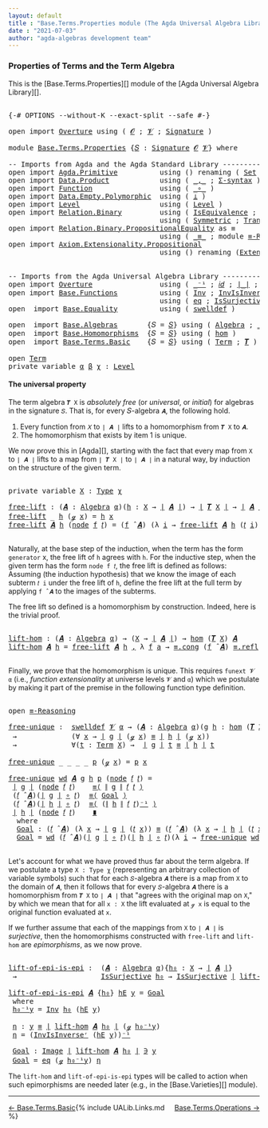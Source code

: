 ```yaml
---
layout: default
title : "Base.Terms.Properties module (The Agda Universal Algebra Library)"
date : "2021-07-03"
author: "agda-algebras development team"
---
```


### <a id="properties-of-terms-and-the-term-algebra">Properties of Terms and the Term Algebra</a>

This is the [Base.Terms.Properties][] module of the [Agda Universal Algebra Library][].


<pre class="Agda">

<a id="366" class="Symbol">{-#</a> <a id="370" class="Keyword">OPTIONS</a> <a id="378" class="Pragma">--without-K</a> <a id="390" class="Pragma">--exact-split</a> <a id="404" class="Pragma">--safe</a> <a id="411" class="Symbol">#-}</a>

<a id="416" class="Keyword">open</a> <a id="421" class="Keyword">import</a> <a id="428" href="Overture.html" class="Module">Overture</a> <a id="437" class="Keyword">using</a> <a id="443" class="Symbol">(</a> <a id="445" href="Overture.Signatures.html#648" class="Generalizable">𝓞</a> <a id="447" class="Symbol">;</a> <a id="449" href="Overture.Signatures.html#650" class="Generalizable">𝓥</a> <a id="451" class="Symbol">;</a> <a id="453" href="Overture.Signatures.html#3264" class="Function">Signature</a> <a id="463" class="Symbol">)</a>

<a id="466" class="Keyword">module</a> <a id="473" href="Base.Terms.Properties.html" class="Module">Base.Terms.Properties</a> <a id="495" class="Symbol">{</a><a id="496" href="Base.Terms.Properties.html#496" class="Bound">𝑆</a> <a id="498" class="Symbol">:</a> <a id="500" href="Overture.Signatures.html#3264" class="Function">Signature</a> <a id="510" href="Overture.Signatures.html#648" class="Generalizable">𝓞</a> <a id="512" href="Overture.Signatures.html#650" class="Generalizable">𝓥</a><a id="513" class="Symbol">}</a> <a id="515" class="Keyword">where</a>

<a id="522" class="Comment">-- Imports from Agda and the Agda Standard Library --------------------------------------</a>
<a id="612" class="Keyword">open</a> <a id="617" class="Keyword">import</a> <a id="624" href="Agda.Primitive.html" class="Module">Agda.Primitive</a>          <a id="648" class="Keyword">using</a> <a id="654" class="Symbol">()</a> <a id="657" class="Keyword">renaming</a> <a id="666" class="Symbol">(</a> <a id="668" href="Agda.Primitive.html#326" class="Primitive">Set</a> <a id="672" class="Symbol">to</a> <a id="675" class="Primitive">Type</a> <a id="680" class="Symbol">)</a>
<a id="682" class="Keyword">open</a> <a id="687" class="Keyword">import</a> <a id="694" href="Data.Product.html" class="Module">Data.Product</a>            <a id="718" class="Keyword">using</a> <a id="724" class="Symbol">(</a> <a id="726" href="Agda.Builtin.Sigma.html#236" class="InductiveConstructor Operator">_,_</a> <a id="730" class="Symbol">;</a> <a id="732" href="Data.Product.html#916" class="Function">Σ-syntax</a> <a id="741" class="Symbol">)</a>
<a id="743" class="Keyword">open</a> <a id="748" class="Keyword">import</a> <a id="755" href="Function.html" class="Module">Function</a>                <a id="779" class="Keyword">using</a> <a id="785" class="Symbol">(</a> <a id="787" href="Function.Base.html#1031" class="Function Operator">_∘_</a> <a id="791" class="Symbol">)</a>
<a id="793" class="Keyword">open</a> <a id="798" class="Keyword">import</a> <a id="805" href="Data.Empty.Polymorphic.html" class="Module">Data.Empty.Polymorphic</a>  <a id="829" class="Keyword">using</a> <a id="835" class="Symbol">(</a> <a id="837" href="Data.Empty.Polymorphic.html#331" class="Function">⊥</a> <a id="839" class="Symbol">)</a>
<a id="841" class="Keyword">open</a> <a id="846" class="Keyword">import</a> <a id="853" href="Level.html" class="Module">Level</a>                   <a id="877" class="Keyword">using</a> <a id="883" class="Symbol">(</a> <a id="885" href="Agda.Primitive.html#597" class="Postulate">Level</a> <a id="891" class="Symbol">)</a>
<a id="893" class="Keyword">open</a> <a id="898" class="Keyword">import</a> <a id="905" href="Relation.Binary.html" class="Module">Relation.Binary</a>         <a id="929" class="Keyword">using</a> <a id="935" class="Symbol">(</a> <a id="937" href="Relation.Binary.Structures.html#1522" class="Record">IsEquivalence</a> <a id="951" class="Symbol">;</a> <a id="953" href="Relation.Binary.Bundles.html#1009" class="Record">Setoid</a> <a id="960" class="Symbol">;</a> <a id="962" href="Relation.Binary.Definitions.html#1339" class="Function">Reflexive</a> <a id="972" class="Symbol">)</a>
                                    <a id="1010" class="Keyword">using</a> <a id="1016" class="Symbol">(</a> <a id="1018" href="Relation.Binary.Definitions.html#1498" class="Function">Symmetric</a> <a id="1028" class="Symbol">;</a> <a id="1030" href="Relation.Binary.Definitions.html#1978" class="Function">Transitive</a> <a id="1041" class="Symbol">)</a>
<a id="1043" class="Keyword">open</a> <a id="1048" class="Keyword">import</a> <a id="1055" href="Relation.Binary.PropositionalEquality.html" class="Module">Relation.Binary.PropositionalEquality</a> <a id="1093" class="Symbol">as</a> <a id="1096" class="Module">≡</a>
                                    <a id="1134" class="Keyword">using</a> <a id="1140" class="Symbol">(</a> <a id="1142" href="Agda.Builtin.Equality.html#151" class="Datatype Operator">_≡_</a> <a id="1146" class="Symbol">;</a> <a id="1148" class="Keyword">module</a> <a id="1155" href="Relation.Binary.PropositionalEquality.Core.html#2708" class="Module">≡-Reasoning</a> <a id="1167" class="Symbol">)</a>
<a id="1169" class="Keyword">open</a> <a id="1174" class="Keyword">import</a> <a id="1181" href="Axiom.Extensionality.Propositional.html" class="Module">Axiom.Extensionality.Propositional</a>
                                    <a id="1252" class="Keyword">using</a> <a id="1258" class="Symbol">()</a> <a id="1261" class="Keyword">renaming</a> <a id="1270" class="Symbol">(</a><a id="1271" href="Axiom.Extensionality.Propositional.html#741" class="Function">Extensionality</a> <a id="1286" class="Symbol">to</a> <a id="1289" class="Function">funext</a><a id="1295" class="Symbol">)</a>


<a id="1299" class="Comment">-- Imports from the Agda Universal Algebra Library ----------------------------------------</a>
<a id="1391" class="Keyword">open</a> <a id="1396" class="Keyword">import</a> <a id="1403" href="Overture.html" class="Module">Overture</a>                <a id="1427" class="Keyword">using</a> <a id="1433" class="Symbol">(</a> <a id="1435" href="Overture.Basic.html#4920" class="Function Operator">_⁻¹</a> <a id="1439" class="Symbol">;</a> <a id="1441" href="Overture.Basic.html#5319" class="Function">𝑖𝑑</a> <a id="1444" class="Symbol">;</a> <a id="1446" href="Overture.Basic.html#4326" class="Function Operator">∣_∣</a> <a id="1450" class="Symbol">;</a> <a id="1452" href="Overture.Basic.html#4364" class="Function Operator">∥_∥</a> <a id="1456" class="Symbol">)</a>
<a id="1458" class="Keyword">open</a> <a id="1463" class="Keyword">import</a> <a id="1470" href="Base.Functions.html" class="Module">Base.Functions</a>          <a id="1494" class="Keyword">using</a> <a id="1500" class="Symbol">(</a> <a id="1502" href="Base.Functions.Inverses.html#2249" class="Function">Inv</a> <a id="1506" class="Symbol">;</a> <a id="1508" href="Base.Functions.Inverses.html#2496" class="Function">InvIsInverseʳ</a> <a id="1522" class="Symbol">;</a> <a id="1524" href="Base.Functions.Inverses.html#1136" class="Datatype Operator">Image_∋_</a><a id="1532" class="Symbol">)</a>
                                    <a id="1570" class="Keyword">using</a> <a id="1576" class="Symbol">(</a> <a id="1578" href="Base.Functions.Inverses.html#1184" class="InductiveConstructor">eq</a> <a id="1581" class="Symbol">;</a> <a id="1583" href="Base.Functions.Surjective.html#1715" class="Function">IsSurjective</a> <a id="1596" class="Symbol">)</a>
<a id="1598" class="Keyword">open</a>  <a id="1604" class="Keyword">import</a> <a id="1611" href="Base.Equality.html" class="Module">Base.Equality</a>          <a id="1634" class="Keyword">using</a> <a id="1640" class="Symbol">(</a> <a id="1642" href="Base.Equality.Welldefined.html#2509" class="Function">swelldef</a> <a id="1651" class="Symbol">)</a>

<a id="1654" class="Keyword">open</a>  <a id="1660" class="Keyword">import</a> <a id="1667" href="Base.Algebras.html" class="Module">Base.Algebras</a>       <a id="1687" class="Symbol">{</a><a id="1688" class="Argument">𝑆</a> <a id="1690" class="Symbol">=</a> <a id="1692" href="Base.Terms.Properties.html#496" class="Bound">𝑆</a><a id="1693" class="Symbol">}</a> <a id="1695" class="Keyword">using</a> <a id="1701" class="Symbol">(</a> <a id="1703" href="Base.Algebras.Basic.html#2774" class="Function">Algebra</a> <a id="1711" class="Symbol">;</a> <a id="1713" href="Base.Algebras.Basic.html#5783" class="Function Operator">_̂_</a>  <a id="1718" class="Symbol">;</a> <a id="1720" href="Base.Algebras.Products.html#3097" class="Function">ov</a> <a id="1723" class="Symbol">)</a>
<a id="1725" class="Keyword">open</a>  <a id="1731" class="Keyword">import</a> <a id="1738" href="Base.Homomorphisms.html" class="Module">Base.Homomorphisms</a>  <a id="1758" class="Symbol">{</a><a id="1759" class="Argument">𝑆</a> <a id="1761" class="Symbol">=</a> <a id="1763" href="Base.Terms.Properties.html#496" class="Bound">𝑆</a><a id="1764" class="Symbol">}</a> <a id="1766" class="Keyword">using</a> <a id="1772" class="Symbol">(</a> <a id="1774" href="Base.Homomorphisms.Basic.html#2734" class="Function">hom</a> <a id="1778" class="Symbol">)</a>
<a id="1780" class="Keyword">open</a>  <a id="1786" class="Keyword">import</a> <a id="1793" href="Base.Terms.Basic.html" class="Module">Base.Terms.Basic</a>    <a id="1813" class="Symbol">{</a><a id="1814" class="Argument">𝑆</a> <a id="1816" class="Symbol">=</a> <a id="1818" href="Base.Terms.Properties.html#496" class="Bound">𝑆</a><a id="1819" class="Symbol">}</a> <a id="1821" class="Keyword">using</a> <a id="1827" class="Symbol">(</a> <a id="1829" href="Base.Terms.Basic.html#2087" class="Datatype">Term</a> <a id="1834" class="Symbol">;</a> <a id="1836" href="Base.Terms.Basic.html#3369" class="Function">𝑻</a> <a id="1838" class="Symbol">)</a>

<a id="1841" class="Keyword">open</a> <a id="1846" href="Base.Terms.Basic.html#2087" class="Module">Term</a>
<a id="1851" class="Keyword">private</a> <a id="1859" class="Keyword">variable</a> <a id="1868" href="Base.Terms.Properties.html#1868" class="Generalizable">α</a> <a id="1870" href="Base.Terms.Properties.html#1870" class="Generalizable">β</a> <a id="1872" href="Base.Terms.Properties.html#1872" class="Generalizable">χ</a> <a id="1874" class="Symbol">:</a> <a id="1876" href="Agda.Primitive.html#597" class="Postulate">Level</a>
</pre>

#### <a id="the-universal-property">The universal property</a>

The term algebra `𝑻 X` is *absolutely free* (or *universal*, or *initial*) for algebras in the signature `𝑆`. That is, for every 𝑆-algebra `𝑨`, the following hold.

1. Every function from `𝑋` to `∣ 𝑨 ∣` lifts to a homomorphism from `𝑻 X` to `𝑨`.
2. The homomorphism that exists by item 1 is unique.

We now prove this in [Agda][], starting with the fact that every map from `X` to `∣ 𝑨 ∣` lifts to a map from `∣ 𝑻 X ∣` to `∣ 𝑨 ∣` in a natural way, by induction on the structure of the given term.

<pre class="Agda">

<a id="2470" class="Keyword">private</a> <a id="2478" class="Keyword">variable</a> <a id="2487" href="Base.Terms.Properties.html#2487" class="Generalizable">X</a> <a id="2489" class="Symbol">:</a> <a id="2491" href="Base.Terms.Properties.html#675" class="Primitive">Type</a> <a id="2496" href="Base.Terms.Properties.html#1872" class="Generalizable">χ</a>

<a id="free-lift"></a><a id="2499" href="Base.Terms.Properties.html#2499" class="Function">free-lift</a> <a id="2509" class="Symbol">:</a> <a id="2511" class="Symbol">(</a><a id="2512" href="Base.Terms.Properties.html#2512" class="Bound">𝑨</a> <a id="2514" class="Symbol">:</a> <a id="2516" href="Base.Algebras.Basic.html#2774" class="Function">Algebra</a> <a id="2524" href="Base.Terms.Properties.html#1868" class="Generalizable">α</a><a id="2525" class="Symbol">)(</a><a id="2527" href="Base.Terms.Properties.html#2527" class="Bound">h</a> <a id="2529" class="Symbol">:</a> <a id="2531" href="Base.Terms.Properties.html#2487" class="Generalizable">X</a> <a id="2533" class="Symbol">→</a> <a id="2535" href="Overture.Basic.html#4326" class="Function Operator">∣</a> <a id="2537" href="Base.Terms.Properties.html#2512" class="Bound">𝑨</a> <a id="2539" href="Overture.Basic.html#4326" class="Function Operator">∣</a><a id="2540" class="Symbol">)</a> <a id="2542" class="Symbol">→</a> <a id="2544" href="Overture.Basic.html#4326" class="Function Operator">∣</a> <a id="2546" href="Base.Terms.Basic.html#3369" class="Function">𝑻</a> <a id="2548" href="Base.Terms.Properties.html#2487" class="Generalizable">X</a> <a id="2550" href="Overture.Basic.html#4326" class="Function Operator">∣</a> <a id="2552" class="Symbol">→</a> <a id="2554" href="Overture.Basic.html#4326" class="Function Operator">∣</a> <a id="2556" href="Base.Terms.Properties.html#2512" class="Bound">𝑨</a> <a id="2558" href="Overture.Basic.html#4326" class="Function Operator">∣</a>
<a id="2560" href="Base.Terms.Properties.html#2499" class="Function">free-lift</a> <a id="2570" class="Symbol">_</a> <a id="2572" href="Base.Terms.Properties.html#2572" class="Bound">h</a> <a id="2574" class="Symbol">(</a><a id="2575" href="Base.Terms.Basic.html#2128" class="InductiveConstructor">ℊ</a> <a id="2577" href="Base.Terms.Properties.html#2577" class="Bound">x</a><a id="2578" class="Symbol">)</a> <a id="2580" class="Symbol">=</a> <a id="2582" href="Base.Terms.Properties.html#2572" class="Bound">h</a> <a id="2584" href="Base.Terms.Properties.html#2577" class="Bound">x</a>
<a id="2586" href="Base.Terms.Properties.html#2499" class="Function">free-lift</a> <a id="2596" href="Base.Terms.Properties.html#2596" class="Bound">𝑨</a> <a id="2598" href="Base.Terms.Properties.html#2598" class="Bound">h</a> <a id="2600" class="Symbol">(</a><a id="2601" href="Base.Terms.Basic.html#2170" class="InductiveConstructor">node</a> <a id="2606" href="Base.Terms.Properties.html#2606" class="Bound">f</a> <a id="2608" href="Base.Terms.Properties.html#2608" class="Bound">𝑡</a><a id="2609" class="Symbol">)</a> <a id="2611" class="Symbol">=</a> <a id="2613" class="Symbol">(</a><a id="2614" href="Base.Terms.Properties.html#2606" class="Bound">f</a> <a id="2616" href="Base.Algebras.Basic.html#5783" class="Function Operator">̂</a> <a id="2618" href="Base.Terms.Properties.html#2596" class="Bound">𝑨</a><a id="2619" class="Symbol">)</a> <a id="2621" class="Symbol">(λ</a> <a id="2624" href="Base.Terms.Properties.html#2624" class="Bound">i</a> <a id="2626" class="Symbol">→</a> <a id="2628" href="Base.Terms.Properties.html#2499" class="Function">free-lift</a> <a id="2638" href="Base.Terms.Properties.html#2596" class="Bound">𝑨</a> <a id="2640" href="Base.Terms.Properties.html#2598" class="Bound">h</a> <a id="2642" class="Symbol">(</a><a id="2643" href="Base.Terms.Properties.html#2608" class="Bound">𝑡</a> <a id="2645" href="Base.Terms.Properties.html#2624" class="Bound">i</a><a id="2646" class="Symbol">))</a>

</pre>

Naturally, at the base step of the induction, when the term has the form `generator`
x, the free lift of `h` agrees with `h`.  For the inductive step, when the
given term has the form `node f 𝑡`, the free lift is defined as
follows: Assuming (the induction hypothesis) that we know the image of each
subterm `𝑡 i` under the free lift of `h`, define the free lift at the
full term by applying `f ̂ 𝑨` to the images of the subterms.

The free lift so defined is a homomorphism by construction. Indeed, here is the trivial proof.

<pre class="Agda">

<a id="lift-hom"></a><a id="3204" href="Base.Terms.Properties.html#3204" class="Function">lift-hom</a> <a id="3213" class="Symbol">:</a> <a id="3215" class="Symbol">(</a><a id="3216" href="Base.Terms.Properties.html#3216" class="Bound">𝑨</a> <a id="3218" class="Symbol">:</a> <a id="3220" href="Base.Algebras.Basic.html#2774" class="Function">Algebra</a> <a id="3228" href="Base.Terms.Properties.html#1868" class="Generalizable">α</a><a id="3229" class="Symbol">)</a> <a id="3231" class="Symbol">→</a> <a id="3233" class="Symbol">(</a><a id="3234" href="Base.Terms.Properties.html#2487" class="Generalizable">X</a> <a id="3236" class="Symbol">→</a> <a id="3238" href="Overture.Basic.html#4326" class="Function Operator">∣</a> <a id="3240" href="Base.Terms.Properties.html#3216" class="Bound">𝑨</a> <a id="3242" href="Overture.Basic.html#4326" class="Function Operator">∣</a><a id="3243" class="Symbol">)</a> <a id="3245" class="Symbol">→</a> <a id="3247" href="Base.Homomorphisms.Basic.html#2734" class="Function">hom</a> <a id="3251" class="Symbol">(</a><a id="3252" href="Base.Terms.Basic.html#3369" class="Function">𝑻</a> <a id="3254" href="Base.Terms.Properties.html#2487" class="Generalizable">X</a><a id="3255" class="Symbol">)</a> <a id="3257" href="Base.Terms.Properties.html#3216" class="Bound">𝑨</a>
<a id="3259" href="Base.Terms.Properties.html#3204" class="Function">lift-hom</a> <a id="3268" href="Base.Terms.Properties.html#3268" class="Bound">𝑨</a> <a id="3270" href="Base.Terms.Properties.html#3270" class="Bound">h</a> <a id="3272" class="Symbol">=</a> <a id="3274" href="Base.Terms.Properties.html#2499" class="Function">free-lift</a> <a id="3284" href="Base.Terms.Properties.html#3268" class="Bound">𝑨</a> <a id="3286" href="Base.Terms.Properties.html#3270" class="Bound">h</a> <a id="3288" href="Agda.Builtin.Sigma.html#236" class="InductiveConstructor Operator">,</a> <a id="3290" class="Symbol">λ</a> <a id="3292" href="Base.Terms.Properties.html#3292" class="Bound">f</a> <a id="3294" href="Base.Terms.Properties.html#3294" class="Bound">a</a> <a id="3296" class="Symbol">→</a> <a id="3298" href="Relation.Binary.PropositionalEquality.Core.html#1130" class="Function">≡.cong</a> <a id="3305" class="Symbol">(</a><a id="3306" href="Base.Terms.Properties.html#3292" class="Bound">f</a> <a id="3308" href="Base.Algebras.Basic.html#5783" class="Function Operator">̂</a> <a id="3310" href="Base.Terms.Properties.html#3268" class="Bound">𝑨</a><a id="3311" class="Symbol">)</a> <a id="3313" href="Agda.Builtin.Equality.html#208" class="InductiveConstructor">≡.refl</a>

</pre>

Finally, we prove that the homomorphism is unique.  This requires `funext 𝓥 α` (i.e., *function extensionality* at universe levels `𝓥` and `α`) which we postulate by making it part of the premise in the following function type definition.

<pre class="Agda">

<a id="3587" class="Keyword">open</a> <a id="3592" href="Relation.Binary.PropositionalEquality.Core.html#2708" class="Module">≡-Reasoning</a>

<a id="free-unique"></a><a id="3605" href="Base.Terms.Properties.html#3605" class="Function">free-unique</a> <a id="3617" class="Symbol">:</a>  <a id="3620" href="Base.Equality.Welldefined.html#2509" class="Function">swelldef</a> <a id="3629" href="Base.Terms.Properties.html#512" class="Bound">𝓥</a> <a id="3631" href="Base.Terms.Properties.html#1868" class="Generalizable">α</a> <a id="3633" class="Symbol">→</a> <a id="3635" class="Symbol">(</a><a id="3636" href="Base.Terms.Properties.html#3636" class="Bound">𝑨</a> <a id="3638" class="Symbol">:</a> <a id="3640" href="Base.Algebras.Basic.html#2774" class="Function">Algebra</a> <a id="3648" href="Base.Terms.Properties.html#1868" class="Generalizable">α</a><a id="3649" class="Symbol">)(</a><a id="3651" href="Base.Terms.Properties.html#3651" class="Bound">g</a> <a id="3653" href="Base.Terms.Properties.html#3653" class="Bound">h</a> <a id="3655" class="Symbol">:</a> <a id="3657" href="Base.Homomorphisms.Basic.html#2734" class="Function">hom</a> <a id="3661" class="Symbol">(</a><a id="3662" href="Base.Terms.Basic.html#3369" class="Function">𝑻</a> <a id="3664" href="Base.Terms.Properties.html#2487" class="Generalizable">X</a><a id="3665" class="Symbol">)</a> <a id="3667" href="Base.Terms.Properties.html#3636" class="Bound">𝑨</a><a id="3668" class="Symbol">)</a>
 <a id="3671" class="Symbol">→</a>             <a id="3685" class="Symbol">(∀</a> <a id="3688" href="Base.Terms.Properties.html#3688" class="Bound">x</a> <a id="3690" class="Symbol">→</a> <a id="3692" href="Overture.Basic.html#4326" class="Function Operator">∣</a> <a id="3694" href="Base.Terms.Properties.html#3651" class="Bound">g</a> <a id="3696" href="Overture.Basic.html#4326" class="Function Operator">∣</a> <a id="3698" class="Symbol">(</a><a id="3699" href="Base.Terms.Basic.html#2128" class="InductiveConstructor">ℊ</a> <a id="3701" href="Base.Terms.Properties.html#3688" class="Bound">x</a><a id="3702" class="Symbol">)</a> <a id="3704" href="Agda.Builtin.Equality.html#151" class="Datatype Operator">≡</a> <a id="3706" href="Overture.Basic.html#4326" class="Function Operator">∣</a> <a id="3708" href="Base.Terms.Properties.html#3653" class="Bound">h</a> <a id="3710" href="Overture.Basic.html#4326" class="Function Operator">∣</a> <a id="3712" class="Symbol">(</a><a id="3713" href="Base.Terms.Basic.html#2128" class="InductiveConstructor">ℊ</a> <a id="3715" href="Base.Terms.Properties.html#3688" class="Bound">x</a><a id="3716" class="Symbol">))</a>
 <a id="3720" class="Symbol">→</a>             <a id="3734" class="Symbol">∀(</a><a id="3736" href="Base.Terms.Properties.html#3736" class="Bound">t</a> <a id="3738" class="Symbol">:</a> <a id="3740" href="Base.Terms.Basic.html#2087" class="Datatype">Term</a> <a id="3745" href="Base.Terms.Properties.html#2487" class="Generalizable">X</a><a id="3746" class="Symbol">)</a> <a id="3748" class="Symbol">→</a>  <a id="3751" href="Overture.Basic.html#4326" class="Function Operator">∣</a> <a id="3753" href="Base.Terms.Properties.html#3651" class="Bound">g</a> <a id="3755" href="Overture.Basic.html#4326" class="Function Operator">∣</a> <a id="3757" href="Base.Terms.Properties.html#3736" class="Bound">t</a> <a id="3759" href="Agda.Builtin.Equality.html#151" class="Datatype Operator">≡</a> <a id="3761" href="Overture.Basic.html#4326" class="Function Operator">∣</a> <a id="3763" href="Base.Terms.Properties.html#3653" class="Bound">h</a> <a id="3765" href="Overture.Basic.html#4326" class="Function Operator">∣</a> <a id="3767" href="Base.Terms.Properties.html#3736" class="Bound">t</a>

<a id="3770" href="Base.Terms.Properties.html#3605" class="Function">free-unique</a> <a id="3782" class="Symbol">_</a> <a id="3784" class="Symbol">_</a> <a id="3786" class="Symbol">_</a> <a id="3788" class="Symbol">_</a> <a id="3790" href="Base.Terms.Properties.html#3790" class="Bound">p</a> <a id="3792" class="Symbol">(</a><a id="3793" href="Base.Terms.Basic.html#2128" class="InductiveConstructor">ℊ</a> <a id="3795" href="Base.Terms.Properties.html#3795" class="Bound">x</a><a id="3796" class="Symbol">)</a> <a id="3798" class="Symbol">=</a> <a id="3800" href="Base.Terms.Properties.html#3790" class="Bound">p</a> <a id="3802" href="Base.Terms.Properties.html#3795" class="Bound">x</a>

<a id="3805" href="Base.Terms.Properties.html#3605" class="Function">free-unique</a> <a id="3817" href="Base.Terms.Properties.html#3817" class="Bound">wd</a> <a id="3820" href="Base.Terms.Properties.html#3820" class="Bound">𝑨</a> <a id="3822" href="Base.Terms.Properties.html#3822" class="Bound">g</a> <a id="3824" href="Base.Terms.Properties.html#3824" class="Bound">h</a> <a id="3826" href="Base.Terms.Properties.html#3826" class="Bound">p</a> <a id="3828" class="Symbol">(</a><a id="3829" href="Base.Terms.Basic.html#2170" class="InductiveConstructor">node</a> <a id="3834" href="Base.Terms.Properties.html#3834" class="Bound">𝑓</a> <a id="3836" href="Base.Terms.Properties.html#3836" class="Bound">𝑡</a><a id="3837" class="Symbol">)</a> <a id="3839" class="Symbol">=</a>
 <a id="3842" href="Overture.Basic.html#4326" class="Function Operator">∣</a> <a id="3844" href="Base.Terms.Properties.html#3822" class="Bound">g</a> <a id="3846" href="Overture.Basic.html#4326" class="Function Operator">∣</a> <a id="3848" class="Symbol">(</a><a id="3849" href="Base.Terms.Basic.html#2170" class="InductiveConstructor">node</a> <a id="3854" href="Base.Terms.Properties.html#3834" class="Bound">𝑓</a> <a id="3856" href="Base.Terms.Properties.html#3836" class="Bound">𝑡</a><a id="3857" class="Symbol">)</a>    <a id="3862" href="Relation.Binary.PropositionalEquality.Core.html#2923" class="Function">≡⟨</a> <a id="3865" href="Overture.Basic.html#4364" class="Function Operator">∥</a> <a id="3867" href="Base.Terms.Properties.html#3822" class="Bound">g</a> <a id="3869" href="Overture.Basic.html#4364" class="Function Operator">∥</a> <a id="3871" href="Base.Terms.Properties.html#3834" class="Bound">𝑓</a> <a id="3873" href="Base.Terms.Properties.html#3836" class="Bound">𝑡</a> <a id="3875" href="Relation.Binary.PropositionalEquality.Core.html#2923" class="Function">⟩</a>
 <a id="3878" class="Symbol">(</a><a id="3879" href="Base.Terms.Properties.html#3834" class="Bound">𝑓</a> <a id="3881" href="Base.Algebras.Basic.html#5783" class="Function Operator">̂</a> <a id="3883" href="Base.Terms.Properties.html#3820" class="Bound">𝑨</a><a id="3884" class="Symbol">)(</a><a id="3886" href="Overture.Basic.html#4326" class="Function Operator">∣</a> <a id="3888" href="Base.Terms.Properties.html#3822" class="Bound">g</a> <a id="3890" href="Overture.Basic.html#4326" class="Function Operator">∣</a> <a id="3892" href="Function.Base.html#1031" class="Function Operator">∘</a> <a id="3894" href="Base.Terms.Properties.html#3836" class="Bound">𝑡</a><a id="3895" class="Symbol">)</a>  <a id="3898" href="Relation.Binary.PropositionalEquality.Core.html#2923" class="Function">≡⟨</a> <a id="3901" href="Base.Terms.Properties.html#3981" class="Function">Goal</a> <a id="3906" href="Relation.Binary.PropositionalEquality.Core.html#2923" class="Function">⟩</a>
 <a id="3909" class="Symbol">(</a><a id="3910" href="Base.Terms.Properties.html#3834" class="Bound">𝑓</a> <a id="3912" href="Base.Algebras.Basic.html#5783" class="Function Operator">̂</a> <a id="3914" href="Base.Terms.Properties.html#3820" class="Bound">𝑨</a><a id="3915" class="Symbol">)(</a><a id="3917" href="Overture.Basic.html#4326" class="Function Operator">∣</a> <a id="3919" href="Base.Terms.Properties.html#3824" class="Bound">h</a> <a id="3921" href="Overture.Basic.html#4326" class="Function Operator">∣</a> <a id="3923" href="Function.Base.html#1031" class="Function Operator">∘</a> <a id="3925" href="Base.Terms.Properties.html#3836" class="Bound">𝑡</a><a id="3926" class="Symbol">)</a>  <a id="3929" href="Relation.Binary.PropositionalEquality.Core.html#2923" class="Function">≡⟨</a> <a id="3932" class="Symbol">(</a><a id="3933" href="Overture.Basic.html#4364" class="Function Operator">∥</a> <a id="3935" href="Base.Terms.Properties.html#3824" class="Bound">h</a> <a id="3937" href="Overture.Basic.html#4364" class="Function Operator">∥</a> <a id="3939" href="Base.Terms.Properties.html#3834" class="Bound">𝑓</a> <a id="3941" href="Base.Terms.Properties.html#3836" class="Bound">𝑡</a><a id="3942" class="Symbol">)</a><a id="3943" href="Overture.Basic.html#4920" class="Function Operator">⁻¹</a> <a id="3946" href="Relation.Binary.PropositionalEquality.Core.html#2923" class="Function">⟩</a>
 <a id="3949" href="Overture.Basic.html#4326" class="Function Operator">∣</a> <a id="3951" href="Base.Terms.Properties.html#3824" class="Bound">h</a> <a id="3953" href="Overture.Basic.html#4326" class="Function Operator">∣</a> <a id="3955" class="Symbol">(</a><a id="3956" href="Base.Terms.Basic.html#2170" class="InductiveConstructor">node</a> <a id="3961" href="Base.Terms.Properties.html#3834" class="Bound">𝑓</a> <a id="3963" href="Base.Terms.Properties.html#3836" class="Bound">𝑡</a><a id="3964" class="Symbol">)</a>    <a id="3969" href="Relation.Binary.PropositionalEquality.Core.html#3105" class="Function Operator">∎</a>
  <a id="3973" class="Keyword">where</a>
  <a id="3981" href="Base.Terms.Properties.html#3981" class="Function">Goal</a> <a id="3986" class="Symbol">:</a> <a id="3988" class="Symbol">(</a><a id="3989" href="Base.Terms.Properties.html#3834" class="Bound">𝑓</a> <a id="3991" href="Base.Algebras.Basic.html#5783" class="Function Operator">̂</a> <a id="3993" href="Base.Terms.Properties.html#3820" class="Bound">𝑨</a><a id="3994" class="Symbol">)</a> <a id="3996" class="Symbol">(λ</a> <a id="3999" href="Base.Terms.Properties.html#3999" class="Bound">x</a> <a id="4001" class="Symbol">→</a> <a id="4003" href="Overture.Basic.html#4326" class="Function Operator">∣</a> <a id="4005" href="Base.Terms.Properties.html#3822" class="Bound">g</a> <a id="4007" href="Overture.Basic.html#4326" class="Function Operator">∣</a> <a id="4009" class="Symbol">(</a><a id="4010" href="Base.Terms.Properties.html#3836" class="Bound">𝑡</a> <a id="4012" href="Base.Terms.Properties.html#3999" class="Bound">x</a><a id="4013" class="Symbol">))</a> <a id="4016" href="Agda.Builtin.Equality.html#151" class="Datatype Operator">≡</a> <a id="4018" class="Symbol">(</a><a id="4019" href="Base.Terms.Properties.html#3834" class="Bound">𝑓</a> <a id="4021" href="Base.Algebras.Basic.html#5783" class="Function Operator">̂</a> <a id="4023" href="Base.Terms.Properties.html#3820" class="Bound">𝑨</a><a id="4024" class="Symbol">)</a> <a id="4026" class="Symbol">(λ</a> <a id="4029" href="Base.Terms.Properties.html#4029" class="Bound">x</a> <a id="4031" class="Symbol">→</a> <a id="4033" href="Overture.Basic.html#4326" class="Function Operator">∣</a> <a id="4035" href="Base.Terms.Properties.html#3824" class="Bound">h</a> <a id="4037" href="Overture.Basic.html#4326" class="Function Operator">∣</a> <a id="4039" class="Symbol">(</a><a id="4040" href="Base.Terms.Properties.html#3836" class="Bound">𝑡</a> <a id="4042" href="Base.Terms.Properties.html#4029" class="Bound">x</a><a id="4043" class="Symbol">))</a>
  <a id="4048" href="Base.Terms.Properties.html#3981" class="Function">Goal</a> <a id="4053" class="Symbol">=</a> <a id="4055" href="Base.Terms.Properties.html#3817" class="Bound">wd</a> <a id="4058" class="Symbol">(</a><a id="4059" href="Base.Terms.Properties.html#3834" class="Bound">𝑓</a> <a id="4061" href="Base.Algebras.Basic.html#5783" class="Function Operator">̂</a> <a id="4063" href="Base.Terms.Properties.html#3820" class="Bound">𝑨</a><a id="4064" class="Symbol">)(</a><a id="4066" href="Overture.Basic.html#4326" class="Function Operator">∣</a> <a id="4068" href="Base.Terms.Properties.html#3822" class="Bound">g</a> <a id="4070" href="Overture.Basic.html#4326" class="Function Operator">∣</a> <a id="4072" href="Function.Base.html#1031" class="Function Operator">∘</a> <a id="4074" href="Base.Terms.Properties.html#3836" class="Bound">𝑡</a><a id="4075" class="Symbol">)(</a><a id="4077" href="Overture.Basic.html#4326" class="Function Operator">∣</a> <a id="4079" href="Base.Terms.Properties.html#3824" class="Bound">h</a> <a id="4081" href="Overture.Basic.html#4326" class="Function Operator">∣</a> <a id="4083" href="Function.Base.html#1031" class="Function Operator">∘</a> <a id="4085" href="Base.Terms.Properties.html#3836" class="Bound">𝑡</a><a id="4086" class="Symbol">)(λ</a> <a id="4090" href="Base.Terms.Properties.html#4090" class="Bound">i</a> <a id="4092" class="Symbol">→</a> <a id="4094" href="Base.Terms.Properties.html#3605" class="Function">free-unique</a> <a id="4106" href="Base.Terms.Properties.html#3817" class="Bound">wd</a> <a id="4109" href="Base.Terms.Properties.html#3820" class="Bound">𝑨</a> <a id="4111" href="Base.Terms.Properties.html#3822" class="Bound">g</a> <a id="4113" href="Base.Terms.Properties.html#3824" class="Bound">h</a> <a id="4115" href="Base.Terms.Properties.html#3826" class="Bound">p</a> <a id="4117" class="Symbol">(</a><a id="4118" href="Base.Terms.Properties.html#3836" class="Bound">𝑡</a> <a id="4120" href="Base.Terms.Properties.html#4090" class="Bound">i</a><a id="4121" class="Symbol">))</a>

</pre>

Let's account for what we have proved thus far about the term algebra.  If we postulate a type `X : Type χ` (representing an arbitrary collection of variable symbols) such that for each `𝑆`-algebra `𝑨` there is a map from `X` to the domain of `𝑨`, then it follows that for every `𝑆`-algebra `𝑨` there is a homomorphism from `𝑻 X` to `∣ 𝑨 ∣` that "agrees with the original map on `X`," by which we mean that for all `x : X` the lift evaluated at `ℊ x` is equal to the original function evaluated at `x`.

If we further assume that each of the mappings from `X` to `∣ 𝑨 ∣` is *surjective*, then the homomorphisms constructed with `free-lift` and `lift-hom` are *epimorphisms*, as we now prove.

<pre class="Agda">

<a id="lift-of-epi-is-epi"></a><a id="4844" href="Base.Terms.Properties.html#4844" class="Function">lift-of-epi-is-epi</a> <a id="4863" class="Symbol">:</a>  <a id="4866" class="Symbol">(</a><a id="4867" href="Base.Terms.Properties.html#4867" class="Bound">𝑨</a> <a id="4869" class="Symbol">:</a> <a id="4871" href="Base.Algebras.Basic.html#2774" class="Function">Algebra</a> <a id="4879" href="Base.Terms.Properties.html#1868" class="Generalizable">α</a><a id="4880" class="Symbol">){</a><a id="4882" href="Base.Terms.Properties.html#4882" class="Bound">h₀</a> <a id="4885" class="Symbol">:</a> <a id="4887" href="Base.Terms.Properties.html#2487" class="Generalizable">X</a> <a id="4889" class="Symbol">→</a> <a id="4891" href="Overture.Basic.html#4326" class="Function Operator">∣</a> <a id="4893" href="Base.Terms.Properties.html#4867" class="Bound">𝑨</a> <a id="4895" href="Overture.Basic.html#4326" class="Function Operator">∣</a><a id="4896" class="Symbol">}</a>
 <a id="4899" class="Symbol">→</a>                    <a id="4920" href="Base.Functions.Surjective.html#1715" class="Function">IsSurjective</a> <a id="4933" href="Base.Terms.Properties.html#4882" class="Bound">h₀</a> <a id="4936" class="Symbol">→</a> <a id="4938" href="Base.Functions.Surjective.html#1715" class="Function">IsSurjective</a> <a id="4951" href="Overture.Basic.html#4326" class="Function Operator">∣</a> <a id="4953" href="Base.Terms.Properties.html#3204" class="Function">lift-hom</a> <a id="4962" href="Base.Terms.Properties.html#4867" class="Bound">𝑨</a> <a id="4964" href="Base.Terms.Properties.html#4882" class="Bound">h₀</a> <a id="4967" href="Overture.Basic.html#4326" class="Function Operator">∣</a>

<a id="4970" href="Base.Terms.Properties.html#4844" class="Function">lift-of-epi-is-epi</a> <a id="4989" href="Base.Terms.Properties.html#4989" class="Bound">𝑨</a> <a id="4991" class="Symbol">{</a><a id="4992" href="Base.Terms.Properties.html#4992" class="Bound">h₀</a><a id="4994" class="Symbol">}</a> <a id="4996" href="Base.Terms.Properties.html#4996" class="Bound">hE</a> <a id="4999" href="Base.Terms.Properties.html#4999" class="Bound">y</a> <a id="5001" class="Symbol">=</a> <a id="5003" href="Base.Terms.Properties.html#5108" class="Function">Goal</a>
 <a id="5009" class="Keyword">where</a>
 <a id="5016" href="Base.Terms.Properties.html#5016" class="Function">h₀⁻¹y</a> <a id="5022" class="Symbol">=</a> <a id="5024" href="Base.Functions.Inverses.html#2249" class="Function">Inv</a> <a id="5028" href="Base.Terms.Properties.html#4992" class="Bound">h₀</a> <a id="5031" class="Symbol">(</a><a id="5032" href="Base.Terms.Properties.html#4996" class="Bound">hE</a> <a id="5035" href="Base.Terms.Properties.html#4999" class="Bound">y</a><a id="5036" class="Symbol">)</a>

 <a id="5040" href="Base.Terms.Properties.html#5040" class="Function">η</a> <a id="5042" class="Symbol">:</a> <a id="5044" href="Base.Terms.Properties.html#4999" class="Bound">y</a> <a id="5046" href="Agda.Builtin.Equality.html#151" class="Datatype Operator">≡</a> <a id="5048" href="Overture.Basic.html#4326" class="Function Operator">∣</a> <a id="5050" href="Base.Terms.Properties.html#3204" class="Function">lift-hom</a> <a id="5059" href="Base.Terms.Properties.html#4989" class="Bound">𝑨</a> <a id="5061" href="Base.Terms.Properties.html#4992" class="Bound">h₀</a> <a id="5064" href="Overture.Basic.html#4326" class="Function Operator">∣</a> <a id="5066" class="Symbol">(</a><a id="5067" href="Base.Terms.Basic.html#2128" class="InductiveConstructor">ℊ</a> <a id="5069" href="Base.Terms.Properties.html#5016" class="Function">h₀⁻¹y</a><a id="5074" class="Symbol">)</a>
 <a id="5077" href="Base.Terms.Properties.html#5040" class="Function">η</a> <a id="5079" class="Symbol">=</a> <a id="5081" class="Symbol">(</a><a id="5082" href="Base.Functions.Inverses.html#2496" class="Function">InvIsInverseʳ</a> <a id="5096" class="Symbol">(</a><a id="5097" href="Base.Terms.Properties.html#4996" class="Bound">hE</a> <a id="5100" href="Base.Terms.Properties.html#4999" class="Bound">y</a><a id="5101" class="Symbol">))</a><a id="5103" href="Overture.Basic.html#4920" class="Function Operator">⁻¹</a>

 <a id="5108" href="Base.Terms.Properties.html#5108" class="Function">Goal</a> <a id="5113" class="Symbol">:</a> <a id="5115" href="Base.Functions.Inverses.html#1136" class="Datatype Operator">Image</a> <a id="5121" href="Overture.Basic.html#4326" class="Function Operator">∣</a> <a id="5123" href="Base.Terms.Properties.html#3204" class="Function">lift-hom</a> <a id="5132" href="Base.Terms.Properties.html#4989" class="Bound">𝑨</a> <a id="5134" href="Base.Terms.Properties.html#4992" class="Bound">h₀</a> <a id="5137" href="Overture.Basic.html#4326" class="Function Operator">∣</a> <a id="5139" href="Base.Functions.Inverses.html#1136" class="Datatype Operator">∋</a> <a id="5141" href="Base.Terms.Properties.html#4999" class="Bound">y</a>
 <a id="5144" href="Base.Terms.Properties.html#5108" class="Function">Goal</a> <a id="5149" class="Symbol">=</a> <a id="5151" href="Base.Functions.Inverses.html#1184" class="InductiveConstructor">eq</a> <a id="5154" class="Symbol">(</a><a id="5155" href="Base.Terms.Basic.html#2128" class="InductiveConstructor">ℊ</a> <a id="5157" href="Base.Terms.Properties.html#5016" class="Function">h₀⁻¹y</a><a id="5162" class="Symbol">)</a> <a id="5164" href="Base.Terms.Properties.html#5040" class="Function">η</a>
</pre>

The `lift-hom` and `lift-of-epi-is-epi` types will be called to action when such epimorphisms are needed later (e.g., in the [Base.Varieties][] module).

------------------------------

<span style="float:left;">[← Base.Terms.Basic](Base.Terms.Basic.html)</span>
<span style="float:right;">[Base.Terms.Operations →](Base.Terms.Operations.html)</span>

{% include UALib.Links.md %}

